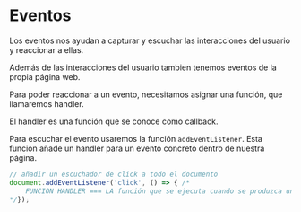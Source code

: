 # Eventos

Los eventos nos ayudan a capturar y escuchar las interacciones del usuario y reaccionar a ellas.

Además de las interacciones del usuario tambien tenemos eventos de la propia página web.

Para poder reaccionar a un evento, necesitamos asignar una función, que llamaremos handler.

El handler es una función que se conoce como callback.

Para escuchar el evento usaremos la función `addEventListener`. Esta funcion añade un handler para un evento concreto dentro de nuestra página.

```js
// añadir un escuchador de click a todo el documento
document.addEventListener('click', () => { /*
    FUNCION HANDLER === LA función que se ejecuta cuando se produzca un evento.
*/});

```
